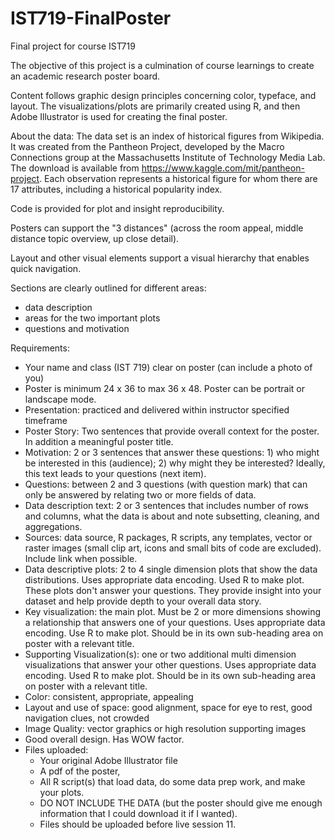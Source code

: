 # IST719-FinalPoster
Final project for course IST719

The objective of this project is a culmination of course learnings to create an academic research poster board.

Content follows graphic design principles concerning color, typeface, and layout.
The visualizations/plots are primarily created using R, and then Adobe Illustrator is used for creating the final poster.

About the data:
The data set is an index of historical figures from Wikipedia. 
It was created from the Pantheon Project, developed by the Macro Connections group at the Massachusetts Institute of Technology Media Lab. 
The download is available from https://www.kaggle.com/mit/pantheon-project. 
Each observation represents a historical figure for whom there are 17 attributes, including a historical popularity index.

Code is provided for plot and insight reproducibility.

Posters can support the "3 distances" (across the room appeal, middle distance topic overview, up close detail).

Layout and other visual elements support a visual hierarchy that enables quick navigation.

Sections are clearly outlined for different areas:
- data description
- areas for the two important plots
- questions and motivation

Requirements:
- Your name and class (IST 719) clear on poster (can include a photo of you)
- Poster is minimum 24 x 36 to max 36 x 48. Poster can be portrait or landscape mode.
- Presentation: practiced and delivered within instructor specified timeframe
- Poster Story: Two sentences that provide overall context for the poster. In addition a meaningful poster title.
- Motivation: 2 or 3 sentences that answer these questions: 1) who might be interested in this (audience); 2) why might they be interested? Ideally, this text leads to your questions (next item).
- Questions: between 2 and 3 questions (with question mark) that can only be answered by relating two or more fields of data.
- Data description text: 2 or 3 sentences that includes number of rows and columns, what the data is about and note subsetting, cleaning, and aggregations.
- Sources: data source, R packages, R scripts, any templates, vector or raster images (small clip art, icons and small bits of code are excluded). Include link when possible.
- Data descriptive plots: 2 to 4 single dimension plots that show the data distributions. Uses appropriate data encoding. Used R to make plot. These plots don't answer your questions. They provide insight into your dataset and help provide depth to your overall data story.
- Key visualization: the main plot. Must be 2 or more dimensions showing a relationship that answers one of your questions. Uses appropriate data encoding. Use R to make plot. Should be in its own sub-heading area on poster with a relevant title.
- Supporting Visualization(s): one or two additional multi dimension visualizations that answer your other questions. Uses appropriate data encoding. Used R to make plot. Should be in its own sub-heading area on poster with a relevant title.
- Color: consistent, appropriate, appealing
- Layout and use of space: good alignment, space for eye to rest, good navigation clues, not crowded
- Image Quality: vector graphics or high resolution supporting images
- Good overall design. Has WOW factor.
- Files uploaded: 
	- Your original Adobe Illustrator file
	- A pdf of the poster, 
	- All R script(s) that load data, do some data prep work, and make your plots. 
	- DO NOT INCLUDE THE DATA (but the poster should give me enough information that I could download it if I wanted). 
	- Files should be uploaded before live session 11.

